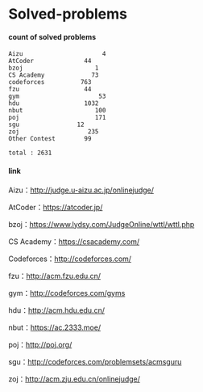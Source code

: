# Solved-problems

#### count of solved problems
	Aizu			          4
	AtCoder		         44
	bzoj		            1
	CS Academy			   73
	codeforces		    763
	fzu		             44
	gym				         53
	hdu			         1032
	nbut			        100
	poj				        171
	sgu	               12
	zoj			          235
	Other Contest	     99

`total : 2631`


#### link

Aizu：http://judge.u-aizu.ac.jp/onlinejudge/

AtCoder：https://atcoder.jp/

bzoj：https://www.lydsy.com/JudgeOnline/wttl/wttl.php

CS Academy：https://csacademy.com/

Codeforces：http://codeforces.com/

fzu：http://acm.fzu.edu.cn/

gym：http://codeforces.com/gyms

hdu：http://acm.hdu.edu.cn/

nbut：https://ac.2333.moe/

poj：http://poj.org/

sgu：http://codeforces.com/problemsets/acmsguru

zoj：http://acm.zju.edu.cn/onlinejudge/
